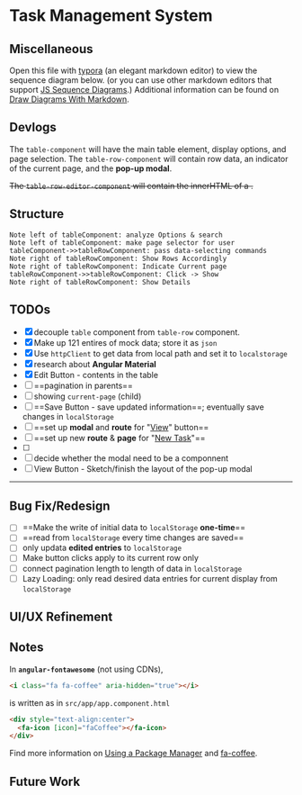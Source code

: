 # Task Management System

## Miscellaneous

Open this file with [typora](https://typora.io) (an elegant markdown editor) to view the sequence diagram below. (or you can use other markdown editors that support [JS Sequence Diagrams](https://bramp.github.io/js-sequence-diagrams/).) Additional information can be found on [Draw Diagrams With Markdown](https://support.typora.io/Draw-Diagrams-With-Markdown/).

## Devlogs

The `table-component` will have the main table element, display options, and page selection. The `table-row-component` will contain row data, an indicator of the current page, and the **pop-up modal**.

~~The `table-row-editor-component` will contain the innerHTML of a .~~

## Structure

```sequence
Note left of tableComponent: analyze Options & search
Note left of tableComponent: make page selector for user
tableComponent->>tableRowComponent: pass data-selecting commands 
Note right of tableRowComponent: Show Rows Accordingly
Note right of tableRowComponent: Indicate Current page
tableRowComponent->>tableRowComponent: Click -> Show
Note right of tableRowComponent: Show Details

```

## TODOs
- [x] decouple `table` component from `table-row` component. 
- [x] Make up 121 entires of mock data; store it as `json`
- [x] Use `httpClient` to get data from local path and set it to `localstorage` 
- [x] research about **Angular Material**
- [x] Edit Button - contents in the table
- [ ] ==pagination in parents==
- [ ] showing `current-page` (child)
- [ ] ==Save Button - save updated information==; eventually save changes in `localStorage`
- [ ] ==set up **modal** and **route** for "<u>View</u>" button==
- [ ] ==set up new **route** & **page** for "<u>New Task</u>"==
- [ ] 
- [ ] decide whether the modal need to be a componnent
- [ ] View Button - Sketch/finish the layout of the pop-up modal

------

## Bug Fix/Redesign

- [ ] ==Make the write of initial data to `localStorage` **one-time**==
- [ ] ==read from `localStorage` every time changes are saved==
- [ ] only updata **edited entries** to `localStorage`
- [ ] Make button clicks apply to its current row only
- [ ] connect pagination length to length of data in `localStorage`
- [ ] Lazy Loading: only read desired data entries for current display from `localStorage`

## UI/UX Refinement

## Notes

In **`angular-fontawesome`** (not using CDNs),  

```html
<i class="fa fa-coffee" aria-hidden="true"></i>
```

is written as in `src/app/app.component.html`

```html
<div style="text-align:center">
  <fa-icon [icon]="faCoffee"></fa-icon>
</div>
```

Find more information on [Using a Package Manager](https://fontawesome.com/how-to-use/on-the-web/setup/using-package-managers) and [fa-coffee](https://fontawesome.com/v4.7.0/icon/coffee).

## Future Work